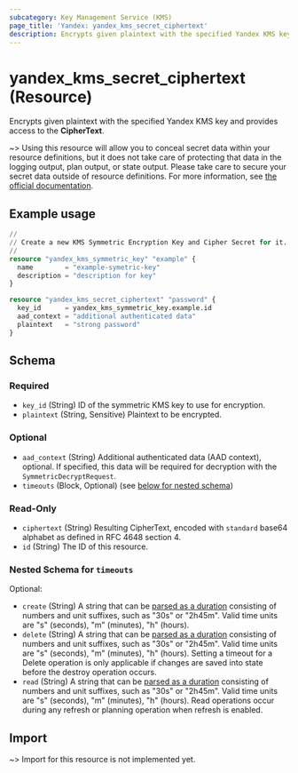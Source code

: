 ```yaml
---
subcategory: Key Management Service (KMS)
page_title: 'Yandex: yandex_kms_secret_ciphertext'
description: Encrypts given plaintext with the specified Yandex KMS key and provides access to the ciphertext.
---
```


# yandex_kms_secret_ciphertext (Resource)

Encrypts given plaintext with the specified Yandex KMS key and provides access to the **CipherText**.

~> Using this resource will allow you to conceal secret data within your resource definitions, but it does not take care of protecting that data in the logging output, plan output, or state output. Please take care to secure your secret data outside of resource definitions.
For more information, see [the official documentation](https://yandex.cloud/docs/kms/concepts/).

## Example usage

```terraform
//
// Create a new KMS Symmetric Encryption Key and Cipher Secret for it.
//
resource "yandex_kms_symmetric_key" "example" {
  name        = "example-symetric-key"
  description = "description for key"
}

resource "yandex_kms_secret_ciphertext" "password" {
  key_id      = yandex_kms_symmetric_key.example.id
  aad_context = "additional authenticated data"
  plaintext   = "strong password"
}
```

<!-- schema generated by tfplugindocs -->
## Schema

### Required

- `key_id` (String) ID of the symmetric KMS key to use for encryption.
- `plaintext` (String, Sensitive) Plaintext to be encrypted.

### Optional

- `aad_context` (String) Additional authenticated data (AAD context), optional. If specified, this data will be required for decryption with the `SymmetricDecryptRequest`.
- `timeouts` (Block, Optional) (see [below for nested schema](#nestedblock--timeouts))

### Read-Only

- `ciphertext` (String) Resulting CipherText, encoded with `standard` base64 alphabet as defined in RFC 4648 section 4.
- `id` (String) The ID of this resource.

<a id="nestedblock--timeouts"></a>
### Nested Schema for `timeouts`

Optional:

- `create` (String) A string that can be [parsed as a duration](https://pkg.go.dev/time#ParseDuration) consisting of numbers and unit suffixes, such as "30s" or "2h45m". Valid time units are "s" (seconds), "m" (minutes), "h" (hours).
- `delete` (String) A string that can be [parsed as a duration](https://pkg.go.dev/time#ParseDuration) consisting of numbers and unit suffixes, such as "30s" or "2h45m". Valid time units are "s" (seconds), "m" (minutes), "h" (hours). Setting a timeout for a Delete operation is only applicable if changes are saved into state before the destroy operation occurs.
- `read` (String) A string that can be [parsed as a duration](https://pkg.go.dev/time#ParseDuration) consisting of numbers and unit suffixes, such as "30s" or "2h45m". Valid time units are "s" (seconds), "m" (minutes), "h" (hours). Read operations occur during any refresh or planning operation when refresh is enabled.

## Import

~> Import for this resource is not implemented yet.